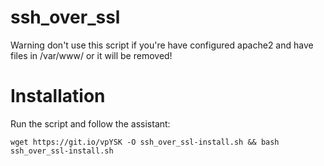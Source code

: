 # ssh_over_ssl

Warning don't use this script if you're have configured apache2
and have files in /var/www/ or it will be removed!

# Installation
Run the script and follow the assistant:

```wget https://git.io/vpYSK -O ssh_over_ssl-install.sh && bash ssh_over_ssl-install.sh```
